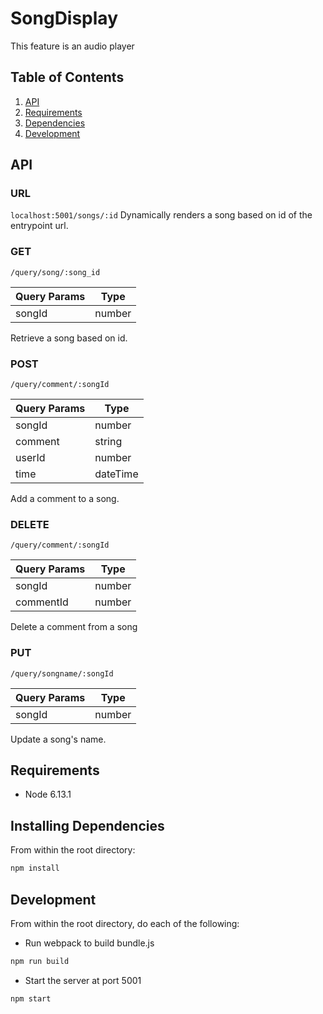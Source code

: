 # SongDisplay

This feature is an audio player 

## Table of Contents

1. [API](#API)
1. [Requirements](#requirements)
1. [Dependencies](#installing)
1. [Development](#development)

## API
### URL
`localhost:5001/songs/:id`
Dynamically renders a song based on id of the entrypoint url.

### GET
`/query/song/:song_id`

| Query Params| Type |
| ----------- | ----------- |
| songId | number |

Retrieve a song based on id.

### POST
`/query/comment/:songId`

| Query Params | Type |
| ----------- | ----------- |
| songId | number |
| comment | string |
| userId | number |
| time | dateTime |

Add a comment to a song.

### DELETE
`/query/comment/:songId`

| Query Params| Type |
| ----------- | ----------- |
| songId | number |
| commentId | number |

Delete a comment from a song

### PUT
`/query/songname/:songId`

| Query Params| Type |
| ----------- | ----------- |
| songId | number |

Update a song's name.

## Requirements

- Node 6.13.1

## Installing Dependencies

From within the root directory:

```sh
npm install
```

## Development

From within the root directory, do each of the following:

- Run webpack to build bundle.js
```sh
npm run build
```
- Start the server at port 5001
```sh
npm start
```
